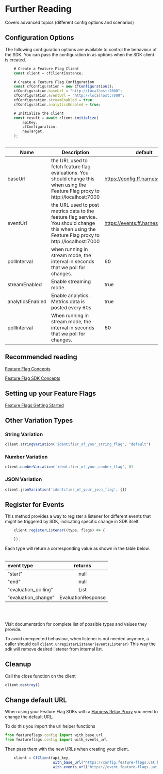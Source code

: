 # Further Reading

Covers advanced topics (different config options and scenarios)

## Configuration Options
The following configuration options are available to control the behaviour of the SDK.
You can pass the configuration in as options when the SDK client is created.
```javascript
    # Create a Feature Flag Client
    const client = cfClientInstance;

    # Create a Feature Flag Configuration
    const cfConfiguration = new CfConfiguration();
    cfConfiguration.baseUrl = "http://localhost:7000";
    cfConfiguration.eventUrl = "http://localhost:7000";
    cfConfiguration.streamEnabled = true;
    cfConfiguration.analyticsEnabled = true;

    # Initialize the Client
    const result = await client.initialize(
        apiKey,
        cfConfiguration,
        newTarget,
    );
    
```

| Name            | Description                                                                                                                                      | default                              |
|-----------------|--------------------------------------------------------------------------------------------------------------------------------------------------|--------------------------------------|
| baseUrl         | the URL used to fetch feature flag evaluations. You should change this when using the Feature Flag proxy to http://localhost:7000                | https://config.ff.harness.io/api/1.0 |
| eventUrl       | the URL used to post metrics data to the feature flag service. You should change this when using the Feature Flag proxy to http://localhost:7000 | https://events.ff.harness.io/api/1.0 |
| pollInterval    | when running in stream mode, the interval in seconds that we poll for changes.                                                                   | 60                                   |
| streamEnabled    | Enable streaming mode.                                                                                                                           | true                                 |
| analyticsEnabled | Enable analytics.  Metrics data is posted every 60s                                                                                              | true                                 |
| pollInterval    | When running in stream mode, the interval in seconds that we poll for changes.                                                                   | 60                                   |

## Recommended reading

[Feature Flag Concepts](https://ngdocs.harness.io/article/7n9433hkc0-cf-feature-flag-overview)

[Feature Flag SDK Concepts](https://ngdocs.harness.io/article/rvqprvbq8f-client-side-and-server-side-sdks)

## Setting up your Feature Flags

[Feature Flags Getting Started](https://ngdocs.harness.io/article/0a2u2ppp8s-getting-started-with-feature-flags)

## Other Variation Types

### String Variation 
```javascript
client.stringVariation('identifier_of_your_string_flag', "default")
```

### Number Variation
```javascript
client.numberVariation('identifier_of_your_number_flag', 0)
```

### JSON Variation
```javascript
client.jsonVariation('identifier_of_your_json_flag', {})
```
## Register for Events
This method provides a way to register a listener for different events that might be triggered by SDK, indicating specific change in SDK itself.

```JavaScript
    client.registerListener((type, flags) => {

    });
```

Each type will return a corresponding value as shown in the table below.
<br><br>

| event type                 | returns                    |
| :--------------------------| :-------------------------:|
| "start"                    | null                       |
| "end"                      | null                       |
| "evaluation_polling"       | List<EvaluationResponse>   |
| "evaluation_change"        | EvaluationResponse         |
<br><br>

Visit documentation for complete list of possible types and values they provide.

To avoid unexpected behaviour, when listener is not needed anymore, a caller should call
`client.unregisterListener(eventsListener)`
This way the sdk will remove desired listener from internal list.

## Cleanup
Call the close function on the client 

```javascript
client.destroy()
```

## Change default URL

When using your Feature Flag SDKs with a [Harness Relay Proxy](https://ngdocs.harness.io/article/q0kvq8nd2o-relay-proxy) you need to change the default URL.

To do this you import the url helper functions 

```javascript
from featureflags.config import with_base_url
from featureflags.config import with_events_url

```

Then pass them with the new URLs when creating your client.

```javascript
    client = CfClient(api_key,
                      with_base_url("https://config.feature-flags.uat.harness.io/api/1.0"),
                      with_events_url("https://event.feature-flags.uat.harness.io/api/1.0"))
```